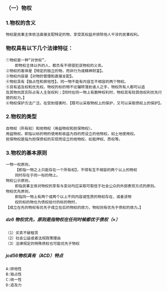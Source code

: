 ### （一）物权
### 1.物权的含义
    物权是民事主体依法直接支配特定的物、享受其权益并排除他人干涉的民事权利。
    
### 物权具有以下几个法律特征：
    ①物权是一种“对世权”，
        即物权主体以外的人，都负有不得侵犯该物权的义务。
    ②物权的客体是【特定的独立的物，而非行为或精神财富】。
    ③物权内容是【对物的管理和直接支配】。
    ④物权具有【独占性和排他性】。同一物不能有内容互不相容的两个物权。
    ⑤具有追及权和优先权。物权的标的物不论辗转落到谁人之手，物权所有人都可以追
    及其物向其实际占有人主张权利；【同时在同一物上有数种权利时，物权具有较其他权利优先行使的权力。】
    ⑥物权保护方法广泛。在受到侵害时，【既可以采取物权上的保护，又可以采取债权上的保护】。

### 2.物权的类型
    自物权（所有权）和他物权（用益物权和担保物权）。
    用益物权，即指以标的物的使用和收益为目的而设立的他物权，如土地使用权。
    担保物权是指为担保债权的实现而设立的他物权，如抵押权、质权等。
    
### 3.物权的基本原则
    一物一权原则，
        【即指一物之上只能存在一个所有权】，不得有互不相容的两个以上的物权
        同时存在于同一标的物上。
    物权公示原则，
        即指民事主体对物权的享有与变动均应采取可取信于社会公众的外部表现方式的原则。
    物权优先原则，
        即指同一物上有两个或两个以上不同内容或性质的物权存在，或者该物
        权的标的物也为债权给付的标的物时，
    【成立在先的物权有优先于成立在后的物权的效力，物权则有优先于债权的效力。】
    
    
##### dz6 物权优先，原则是指物权在任何时候都优于债权（×）
    （1）买卖不破租赁
    （2）社会公益或者法规政策理由
    （3）法律规定的特殊债权也可能优先于物权

##### jcd56物权具有（ACD）特点
    A:排他性
    B:独占性
    C:统一性
    D:追及力


























    

    